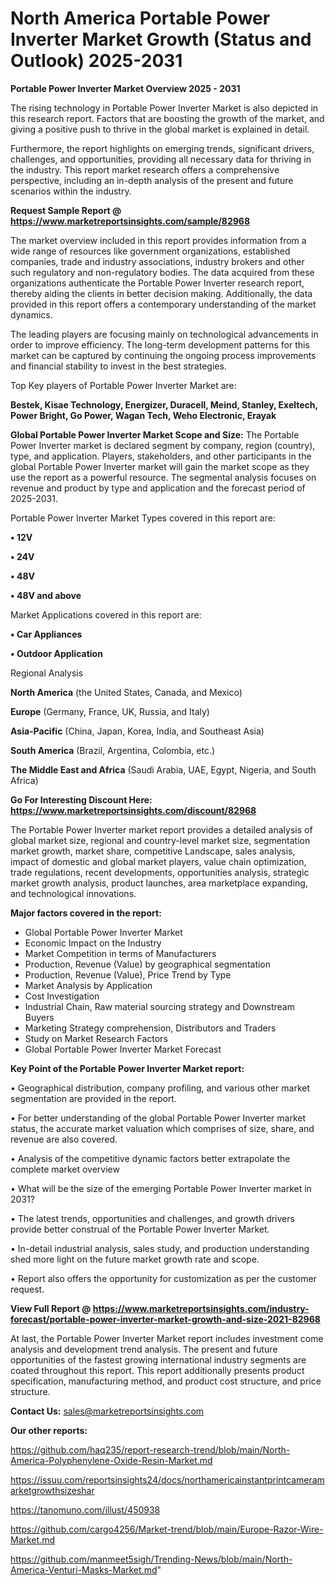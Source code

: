 # North America Portable Power Inverter Market Growth (Status and Outlook) 2025-2031

<Strong> Portable Power Inverter Market Overview 2025 - 2031</strong>

The rising technology in Portable Power Inverter Market is also depicted in this research report. Factors that are boosting the growth of the market, and giving a positive push to thrive in the global market is explained in detail.

Furthermore, the report highlights on emerging trends, significant drivers, challenges, and opportunities, providing all necessary data for thriving in the industry. This report market research offers a comprehensive perspective, including an in-depth analysis of the present and future scenarios within the industry.

<strong>Request Sample Report @ <a href=https://www.marketreportsinsights.com/sample/82968>https://www.marketreportsinsights.com/sample/82968</a></strong>

The market overview included in this report provides information from a wide range of resources like government organizations, established companies, trade and industry associations, industry brokers and other such regulatory and non-regulatory bodies. The data acquired from these organizations authenticate the Portable Power Inverter research report, thereby aiding the clients in better decision making. Additionally, the data provided in this report offers a contemporary understanding of the market dynamics.

The leading players are focusing mainly on technological advancements in order to improve efficiency. The long-term development patterns for this market can be captured by continuing the ongoing process improvements and financial stability to invest in the best strategies.

Top Key players of Portable Power Inverter Market are:

<strong>Bestek, Kisae Technology, Energizer, Duracell, Meind, Stanley, Exeltech, Power Bright, Go Power, Wagan Tech, Weho Electronic, Erayak</strong>

<strong><b>Global Portable Power Inverter Market Scope and Size:</b></strong>
The Portable Power Inverter market is declared segment by company, region (country), type, and application. Players, stakeholders, and other participants in the global Portable Power Inverter market will gain the market scope as they use the report as a powerful resource. The segmental analysis focuses on revenue and product by type and application and the forecast period of 2025-2031.

Portable Power Inverter Market Types covered in this report are:

<strong>• 12V

• 24V

• 48V

• 48V and above</strong>

Market Applications covered in this report are:

<strong>• Car Appliances

• Outdoor Application</strong> 

Regional Analysis

<strong>North America</strong> (the United States, Canada, and Mexico)

<strong>Europe</strong> (Germany, France, UK, Russia, and Italy)

<strong>Asia-Pacific</strong> (China, Japan, Korea, India, and Southeast Asia)

<strong>South America</strong> (Brazil, Argentina, Colombia, etc.)

<strong>The Middle East and Africa</strong> (Saudi Arabia, UAE, Egypt, Nigeria, and South Africa)

<strong>Go For Interesting Discount Here: <a href=https://www.marketreportsinsights.com/discount/82968>https://www.marketreportsinsights.com/discount/82968</a></strong>

The Portable Power Inverter market report provides a detailed analysis of global market size, regional and country-level market size, segmentation market growth, market share, competitive Landscape, sales analysis, impact of domestic and global market players, value chain optimization, trade regulations, recent developments, opportunities analysis, strategic market growth analysis, product launches, area marketplace expanding, and technological innovations.

<strong><b>Major factors covered in the report:</b></strong>
<ul>
  <li>Global Portable Power Inverter Market </li>
  <li>Economic Impact on the Industry</li>
  <li>Market Competition in terms of Manufacturers</li>
  <li>Production, Revenue (Value) by geographical segmentation</li>
  <li>Production, Revenue (Value), Price Trend by Type</li>
  <li>Market Analysis by Application</li>
  <li>Cost Investigation</li>
  <li>Industrial Chain, Raw material sourcing strategy and Downstream Buyers</li>
  <li>Marketing Strategy comprehension, Distributors and Traders</li>
  <li>Study on Market Research Factors</li>
  <li>Global Portable Power Inverter Market Forecast</li>
</ul>

<strong><b>Key Point of the Portable Power Inverter Market report:</b></strong>

• Geographical distribution, company profiling, and various other market segmentation are provided in the report.

• For better understanding of the global Portable Power Inverter market status, the accurate market valuation which comprises of size, share, and revenue are also covered.

• Analysis of the competitive dynamic factors better extrapolate the complete market overview

• What will be the size of the emerging Portable Power Inverter market in 2031?

• The latest trends, opportunities and challenges, and growth drivers provide better construal of the Portable Power Inverter Market.

• In-detail industrial analysis, sales study, and production understanding shed more light on the future market growth rate and scope.

• Report also offers the opportunity for customization as per the customer request.

<strong><b>View Full Report @ <a href=https://www.marketreportsinsights.com/industry-forecast/portable-power-inverter-market-growth-and-size-2021-82968>https://www.marketreportsinsights.com/industry-forecast/portable-power-inverter-market-growth-and-size-2021-82968</a></b></strong>


At last, the Portable Power Inverter Market report includes investment come analysis and development trend analysis. The present and future opportunities of the fastest growing international industry segments are coated throughout this report. This report additionally presents product specification, manufacturing method, and product cost structure, and price structure.

<strong>Contact Us:</strong>
sales@marketreportsinsights.com

<strong>Our other reports:</strong>

<a href=https://github.com/haq235/report-research-trend/blob/main/North-America-Polyphenylene-Oxide-Resin-Market.md>https://github.com/haq235/report-research-trend/blob/main/North-America-Polyphenylene-Oxide-Resin-Market.md</a>

<a href=https://issuu.com/reportsinsights24/docs/northamericainstantprintcameramarketgrowthsizeshar>https://issuu.com/reportsinsights24/docs/northamericainstantprintcameramarketgrowthsizeshar</a>

<a href=https://tanomuno.com/illust/450938>https://tanomuno.com/illust/450938</a>

<a href=https://github.com/cargo4256/Market-trend/blob/main/Europe-Razor-Wire-Market.md>https://github.com/cargo4256/Market-trend/blob/main/Europe-Razor-Wire-Market.md</a>

<a href=https://github.com/manmeet5sigh/Trending-News/blob/main/North-America-Venturi-Masks-Market.md>https://github.com/manmeet5sigh/Trending-News/blob/main/North-America-Venturi-Masks-Market.md</a>"
